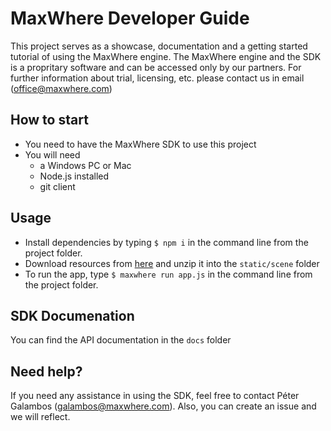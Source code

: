 # MaxWhere Developer Guide
This project serves as a showcase, documentation and a getting started tutorial of using the MaxWhere engine. The MaxWhere engine and the SDK is a propritary software and can be accessed only by our partners. For further information about trial, licensing, etc. please contact us in email (office@maxwhere.com) 

## How to start
- You need to have the MaxWhere SDK to use this project
- You will need
  - a Windows PC or Mac
  - Node.js installed 
  - git client

## Usage
- Install dependencies by typing `$ npm i` in the command line from the project folder.
- Download resources from [here](https://nas.mistems.hu:5001/sharing/rDq4HMB1b) and unzip it into the `static/scene` folder
- To run the app, type `$ maxwhere run app.js` in the command line from the project folder.

## SDK Documenation
You can find the API documentation in the `docs` folder

## Need help?
If you need any assistance in using the SDK, feel free to contact Péter Galambos (galambos@maxwhere.com). Also, you can create an issue and we will reflect.  